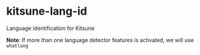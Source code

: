 # kitsune-lang-id

Language identification for Kitsune

**Note**: If more than one language detector features is activated, we will use `whatlang`
